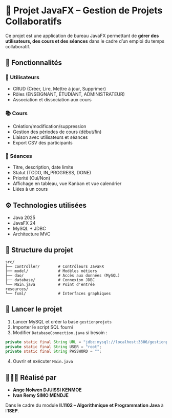 # 📘 Projet JavaFX – Gestion de Projets Collaboratifs

Ce projet est une application de bureau JavaFX permettant de **gérer des utilisateurs, des cours et des séances** dans le cadre d’un emploi du temps collaboratif.

## 🧩 Fonctionnalités

### 👤 Utilisateurs
- CRUD (Créer, Lire, Mettre à jour, Supprimer)
- Rôles (ENSEIGNANT, ÉTUDIANT, ADMINISTRATEUR)
- Association et dissociation aux cours

### 📚 Cours
- Création/modification/suppression
- Gestion des périodes de cours (début/fin)
- Liaison avec utilisateurs et séances
- Export CSV des participants

### 📅 Séances
- Titre, description, date limite
- Statut (TODO, IN_PROGRESS, DONE)
- Priorité (Oui/Non)
- Affichage en tableau, vue Kanban et vue calendrier
- Liées à un cours

## ⚙️ Technologies utilisées
- Java 2025
- JavaFX 24
- MySQL + JDBC
- Architecture MVC

## 📁 Structure du projet

```
src/
├── controller/        # Contrôleurs JavaFX
├── model/             # Modèles métiers
├── dao/               # Accès aux données (MySQL)
├── database/          # Connexion JDBC
└── Main.java          # Point d'entrée
resources/
└── fxml/              # Interfaces graphiques
```

## 🚀 Lancer le projet

1. Lancer MySQL et créer la base `gestionprojets`
2. Importer le script SQL fourni
3. Modifier `DatabaseConnection.java` si besoin :
```java
private static final String URL = "jdbc:mysql://localhost:3306/gestionprojets";
private static final String USER = "root";
private static final String PASSWORD = "";
```
4. Ouvrir et exécuter `Main.java`
## 🧑🏽‍💻 Réalisé par

- **Ange Nolwen DJUISSI KENMOE**
- **Ivan Remy SIMO MENDJE** 

Dans le cadre du module **II.1102 – Algorithmique et Programmation Java** à l'**ISEP**.

